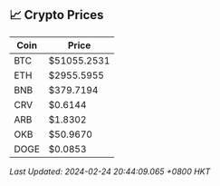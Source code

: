 ## 📈 Crypto Prices

| Coin | Price |
| ---- | ----- |
| BTC | $51055.2531 |
| ETH | $2955.5955 |
| BNB | $379.7194 |
| CRV | $0.6144 |
| ARB | $1.8302 |
| OKB | $50.9670 |
| DOGE | $0.0853 |

_Last Updated: 2024-02-24 20:44:09.065 +0800 HKT_